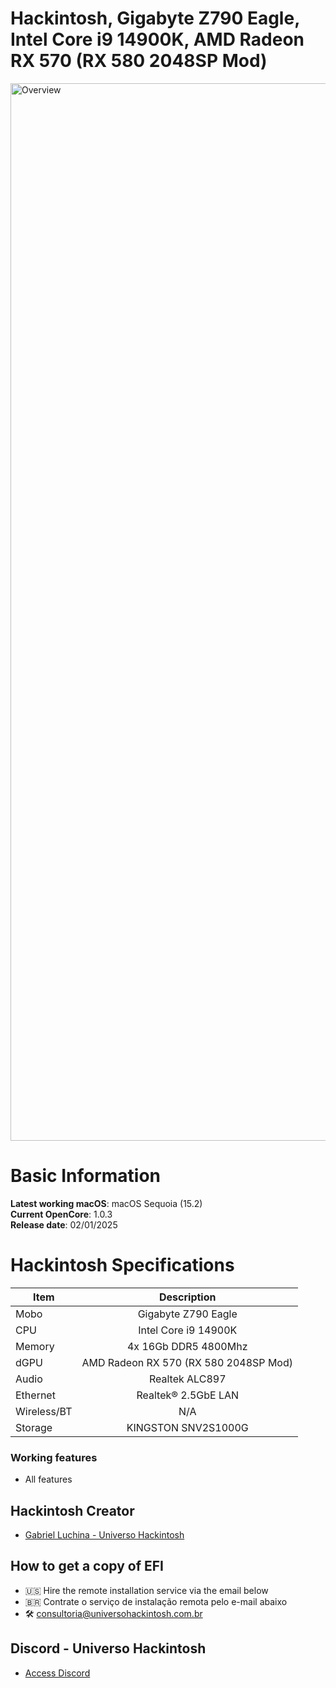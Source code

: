 # Hackintosh, Gigabyte Z790 Eagle, Intel Core i9 14900K, AMD Radeon RX 570 (RX 580 2048SP Mod)

<img width="1692" alt="Overview" src="https://github.com/user-attachments/assets/dcc9a9e2-d485-45bd-8818-ed5e651f3f45" />

# Basic Information

**Latest working macOS**: macOS Sequoia (15.2)
<br>
**Current OpenCore**: 1.0.3
<br>
**Release date**: 02/01/2025

# Hackintosh Specifications
|Item|Description|
|-|:-------:|
|Mobo|Gigabyte Z790 Eagle|
|CPU|Intel Core i9 14900K|
|Memory|4x 16Gb DDR5 4800Mhz|
|dGPU|AMD Radeon RX 570 (RX 580 2048SP Mod)|
|Audio|Realtek ALC897|
|Ethernet|Realtek® 2.5GbE LAN|
|Wireless/BT|N/A|
|Storage|KINGSTON SNV2S1000G|

### Working features
- All features

## Hackintosh Creator
- [Gabriel Luchina - Universo Hackintosh](https://luchina.com.br)

## How to get a copy of EFI
- 🇺🇸 Hire the remote installation service via the email below
- 🇧🇷 Contrate o serviço de instalação remota pelo e-mail abaixo
- 🛠️ [consultoria@universohackintosh.com.br](mailto:consultoria@universohackintosh.com.br)

## Discord - Universo Hackintosh
- [Access Discord](https://discord.universohackintosh.com.br)
